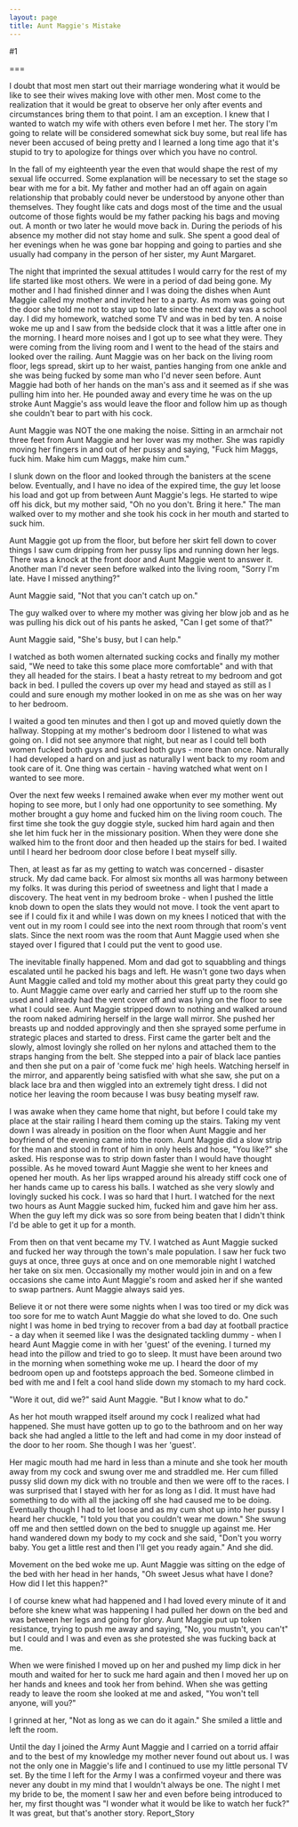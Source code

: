 ```yaml
---
layout: page
title: Aunt Maggie's Mistake
---
```

#1 

===

I doubt that most men start out their marriage wondering what it would be like to see their wives making love with other men. Most come to the realization that it would be great to observe her only after events and circumstances bring them to that point. I am an exception. I knew that I wanted to watch my wife with others even before I met her. The story I'm going to relate will be considered somewhat sick buy some, but real life has never been accused of being pretty and I learned a long time ago that it's stupid to try to apologize for things over which you have no control. 

In the fall of my eighteenth year the even that would shape the rest of my sexual life occurred. Some explanation will be necessary to set the stage so bear with me for a bit. My father and mother had an off again on again relationship that probably could never be understood by anyone other than themselves. They fought like cats and dogs most of the time and the usual outcome of those fights would be my father packing his bags and moving out. A month or two later he would move back in. During the periods of his absence my mother did not stay home and sulk. She spent a good deal of her evenings when he was gone bar hopping and going to parties and she usually had company in the person of her sister, my Aunt Margaret. 

The night that imprinted the sexual attitudes I would carry for the rest of my life started like most others. We were in a period of dad being gone. My mother and I had finished dinner and I was doing the dishes when Aunt Maggie called my mother and invited her to a party. As mom was going out the door she told me not to stay up too late since the next day was a school day. I did my homework, watched some TV and was in bed by ten. A noise woke me up and I saw from the bedside clock that it was a little after one in the morning. I heard more noises and I got up to see what they were. They were coming from the living room and I went to the head of the stairs and looked over the railing. Aunt Maggie was on her back on the living room floor, legs spread, skirt up to her waist, panties hanging from one ankle and she was being fucked by some man who I'd never seen before. Aunt Maggie had both of her hands on the man's ass and it seemed as if she was pulling him into her. He pounded away and every time he was on the up stroke Aunt Maggie's ass would leave the floor and follow him up as though she couldn't bear to part with his cock. 

Aunt Maggie was NOT the one making the noise. Sitting in an armchair not three feet from Aunt Maggie and her lover was my mother. She was rapidly moving her fingers in and out of her pussy and saying, "Fuck him Maggs, fuck him. Make him cum Maggs, make him cum." 

I slunk down on the floor and looked through the banisters at the scene below. Eventually, and I have no idea of the expired time, the guy let loose his load and got up from between Aunt Maggie's legs. He started to wipe off his dick, but my mother said, "Oh no you don't. Bring it here." The man walked over to my mother and she took his cock in her mouth and started to suck him. 

Aunt Maggie got up from the floor, but before her skirt fell down to cover things I saw cum dripping from her pussy lips and running down her legs. There was a knock at the front door and Aunt Maggie went to answer it. Another man I'd never seen before walked into the living room, "Sorry I'm late. Have I missed anything?" 

Aunt Maggie said, "Not that you can't catch up on." 

The guy walked over to where my mother was giving her blow job and as he was pulling his dick out of his pants he asked, "Can I get some of that?" 

Aunt Maggie said, "She's busy, but I can help." 

I watched as both women alternated sucking cocks and finally my mother said, "We need to take this some place more comfortable" and with that they all headed for the stairs. I beat a hasty retreat to my bedroom and got back in bed. I pulled the covers up over my head and stayed as still as I could and sure enough my mother looked in on me as she was on her way to her bedroom. 

I waited a good ten minutes and then I got up and moved quietly down the hallway. Stopping at my mother's bedroom door I listened to what was going on. I did not see anymore that night, but near as I could tell both women fucked both guys and sucked both guys - more than once. Naturally I had developed a hard on and just as naturally I went back to my room and took care of it. One thing was certain - having watched what went on I wanted to see more. 

Over the next few weeks I remained awake when ever my mother went out hoping to see more, but I only had one opportunity to see something. My mother brought a guy home and fucked him on the living room couch. The first time she took the guy doggie style, sucked him hard again and then she let him fuck her in the missionary position. When they were done she walked him to the front door and then headed up the stairs for bed. I waited until I heard her bedroom door close before I beat myself silly. 

Then, at least as far as my getting to watch was concerned - disaster struck. My dad came back. For almost six months all was harmony between my folks. It was during this period of sweetness and light that I made a discovery. The heat vent in my bedroom broke - when I pushed the little knob down to open the slats they would not move. I took the vent apart to see if I could fix it and while I was down on my knees I noticed that with the vent out in my room I could see into the next room through that room's vent slats. Since the next room was the room that Aunt Maggie used when she stayed over I figured that I could put the vent to good use. 

The inevitable finally happened. Mom and dad got to squabbling and things escalated until he packed his bags and left. He wasn't gone two days when Aunt Maggie called and told my mother about this great party they could go to. Aunt Maggie came over early and carried her stuff up to the room she used and I already had the vent cover off and was lying on the floor to see what I could see. Aunt Maggie stripped down to nothing and walked around the room naked admiring herself in the large wall mirror. She pushed her breasts up and nodded approvingly and then she sprayed some perfume in strategic places and started to dress. First came the garter belt and the slowly, almost lovingly she rolled on her nylons and attached them to the straps hanging from the belt. She stepped into a pair of black lace panties and then she put on a pair of 'come fuck me' high heels. Watching herself in the mirror, and apparently being satisfied with what she saw, she put on a black lace bra and then wiggled into an extremely tight dress. I did not notice her leaving the room because I was busy beating myself raw. 

I was awake when they came home that night, but before I could take my place at the stair railing I heard them coming up the stairs. Taking my vent down I was already in position on the floor when Aunt Maggie and her boyfriend of the evening came into the room. Aunt Maggie did a slow strip for the man and stood in front of him in only heels and hose, "You like?" she asked. His response was to strip down faster than I would have thought possible. As he moved toward Aunt Maggie she went to her knees and opened her mouth. As her lips wrapped around his already stiff cock one of her hands came up to caress his balls. I watched as she very slowly and lovingly sucked his cock. I was so hard that I hurt. I watched for the next two hours as Aunt Maggie sucked him, fucked him and gave him her ass. When the guy left my dick was so sore from being beaten that I didn't think I'd be able to get it up for a month. 

From then on that vent became my TV. I watched as Aunt Maggie sucked and fucked her way through the town's male population. I saw her fuck two guys at once, three guys at once and on one memorable night I watched her take on six men. Occasionally my mother would join in and on a few occasions she came into Aunt Maggie's room and asked her if she wanted to swap partners. Aunt Maggie always said yes. 

Believe it or not there were some nights when I was too tired or my dick was too sore for me to watch Aunt Maggie do what she loved to do. One such night I was home in bed trying to recover from a bad day at football practice - a day when it seemed like I was the designated tackling dummy - when I heard Aunt Maggie come in with her 'guest' of the evening. I turned my head into the pillow and tried to go to sleep. It must have been around two in the morning when something woke me up. I heard the door of my bedroom open up and footsteps approach the bed. Someone climbed in bed with me and I felt a cool hand slide down my stomach to my hard cock. 

"Wore it out, did we?" said Aunt Maggie. "But I know what to do." 

As her hot mouth wrapped itself around my cock I realized what had happened. She must have gotten up to go to the bathroom and on her way back she had angled a little to the left and had come in my door instead of the door to her room. She though I was her 'guest'. 

Her magic mouth had me hard in less than a minute and she took her mouth away from my cock and swung over me and straddled me. Her cum filled pussy slid down my dick with no trouble and then we were off to the races. I was surprised that I stayed with her for as long as I did. It must have had something to do with all the jacking off she had caused me to be doing. Eventually though I had to let loose and as my cum shot up into her pussy I heard her chuckle, "I told you that you couldn't wear me down." She swung off me and then settled down on the bed to snuggle up against me. Her hand wandered down my body to my cock and she said, "Don't you worry baby. You get a little rest and then I'll get you ready again." And she did. 

Movement on the bed woke me up. Aunt Maggie was sitting on the edge of the bed with her head in her hands, "Oh sweet Jesus what have I done? How did I let this happen?" 

I of course knew what had happened and I had loved every minute of it and before she knew what was happening I had pulled her down on the bed and was between her legs and going for glory. Aunt Maggie put up token resistance, trying to push me away and saying, "No, you mustn't, you can't" but I could and I was and even as she protested she was fucking back at me. 

When we were finished I moved up on her and pushed my limp dick in her mouth and waited for her to suck me hard again and then I moved her up on her hands and knees and took her from behind. When she was getting ready to leave the room she looked at me and asked, "You won't tell anyone, will you?" 

I grinned at her, "Not as long as we can do it again." She smiled a little and left the room. 

Until the day I joined the Army Aunt Maggie and I carried on a torrid affair and to the best of my knowledge my mother never found out about us. I was not the only one in Maggie's life and I continued to use my little personal TV set. By the time I left for the Army I was a confirmed voyeur and there was never any doubt in my mind that I wouldn't always be one. The night I met my bride to be, the moment I saw her and even before being introduced to her, my first thought was "I wonder what it would be like to watch her fuck?" It was great, but that's another story. Report_Story 
